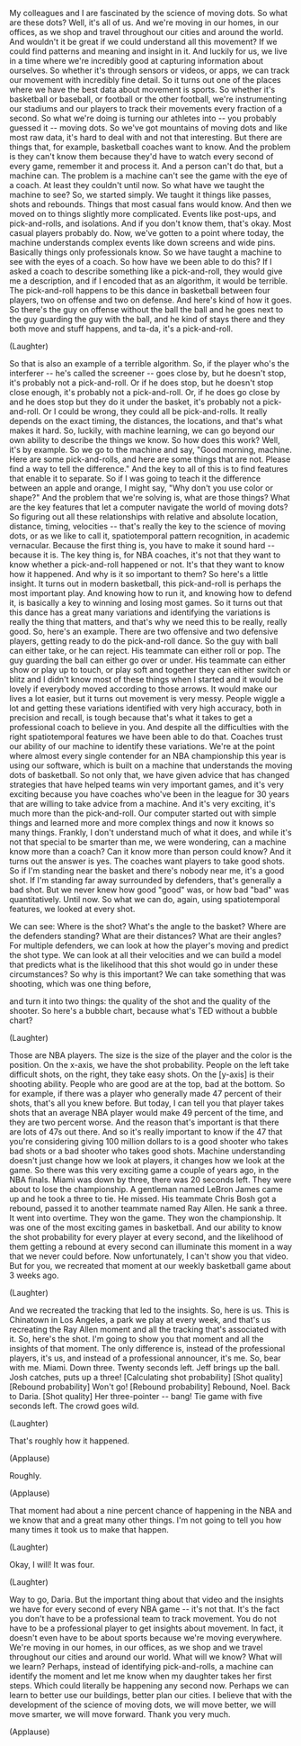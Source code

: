 
My colleagues and I are fascinated
by the science of moving dots.
So what are these dots?
Well, it&#39;s all of us.
And we&#39;re moving in our homes,
in our offices, as we shop and travel
throughout our cities
and around the world.
And wouldn&#39;t it be great
if we could understand all this movement?
If we could find patterns and meaning
and insight in it.
And luckily for us, we live in a time
where we&#39;re incredibly good
at capturing information about ourselves.
So whether it&#39;s through
sensors or videos, or apps,
we can track our movement
with incredibly fine detail.
So it turns out one of the places
where we have the best data about movement
is sports.
So whether it&#39;s basketball or baseball,
or football or the other football,
we&#39;re instrumenting our stadiums
and our players to track their movements
every fraction of a second.
So what we&#39;re doing
is turning our athletes into --
you probably guessed it --
moving dots.
So we&#39;ve got mountains of moving dots
and like most raw data,
it&#39;s hard to deal with
and not that interesting.
But there are things that, for example,
basketball coaches want to know.
And the problem is they can&#39;t know them
because they&#39;d have to watch every second
of every game, remember it and process it.
And a person can&#39;t do that,
but a machine can.
The problem is a machine can&#39;t see
the game with the eye of a coach.
At least they couldn&#39;t until now.
So what have we taught the machine to see?
So, we started simply.
We taught it things like passes,
shots and rebounds.
Things that most casual fans would know.
And then we moved on to things
slightly more complicated.
Events like post-ups,
and pick-and-rolls, and isolations.
And if you don&#39;t know them, that&#39;s okay.
Most casual players probably do.
Now, we&#39;ve gotten to a point where today,
the machine understands complex events
like down screens and wide pins.
Basically things only professionals know.
So we have taught a machine to see
with the eyes of a coach.
So how have we been able to do this?
If I asked a coach to describe
something like a pick-and-roll,
they would give me a description,
and if I encoded that as an algorithm,
it would be terrible.
The pick-and-roll happens to be this dance
in basketball between four players,
two on offense and two on defense.
And here&#39;s kind of how it goes.
So there&#39;s the guy on offense
without the ball
the ball and he goes next to the guy
guarding the guy with the ball,
and he kind of stays there
and they both move and stuff happens,
and ta-da, it&#39;s a pick-and-roll.

(Laughter)

So that is also an example
of a terrible algorithm.
So, if the player who&#39;s the interferer --
he&#39;s called the screener --
goes close by, but he doesn&#39;t stop,
it&#39;s probably not a pick-and-roll.
Or if he does stop,
but he doesn&#39;t stop close enough,
it&#39;s probably not a pick-and-roll.
Or, if he does go close by
and he does stop
but they do it under the basket,
it&#39;s probably not a pick-and-roll.
Or I could be wrong,
they could all be pick-and-rolls.
It really depends on the exact timing,
the distances, the locations,
and that&#39;s what makes it hard.
So, luckily, with machine learning,
we can go beyond our own ability
to describe the things we know.
So how does this work?
Well, it&#39;s by example.
So we go to the machine and say,
&quot;Good morning, machine.
Here are some pick-and-rolls,
and here are some things that are not.
Please find a way to tell the difference.&quot;
And the key to all of this is to find
features that enable it to separate.
So if I was going
to teach it the difference
between an apple and orange,
I might say, &quot;Why don&#39;t you
use color or shape?&quot;
And the problem that we&#39;re solving is,
what are those things?
What are the key features
that let a computer navigate
the world of moving dots?
So figuring out all these relationships
with relative and absolute location,
distance, timing, velocities --
that&#39;s really the key to the science
of moving dots, or as we like to call it,
spatiotemporal pattern recognition,
in academic vernacular.
Because the first thing is,
you have to make it sound hard --
because it is.
The key thing is, for NBA coaches,
it&#39;s not that they want to know
whether a pick-and-roll happened or not.
It&#39;s that they want to know
how it happened.
And why is it so important to them?
So here&#39;s a little insight.
It turns out in modern basketball,
this pick-and-roll is perhaps
the most important play.
And knowing how to run it,
and knowing how to defend it,
is basically a key to winning
and losing most games.
So it turns out that this dance
has a great many variations
and identifying the variations
is really the thing that matters,
and that&#39;s why we need this
to be really, really good.
So, here&#39;s an example.
There are two offensive
and two defensive players,
getting ready to do
the pick-and-roll dance.
So the guy with ball
can either take, or he can reject.
His teammate can either roll or pop.
The guy guarding the ball
can either go over or under.
His teammate can either show
or play up to touch, or play soft
and together they can
either switch or blitz
and I didn&#39;t know
most of these things when I started
and it would be lovely if everybody moved
according to those arrows.
It would make our lives a lot easier,
but it turns out movement is very messy.
People wiggle a lot and getting
these variations identified
with very high accuracy,
both in precision and recall, is tough
because that&#39;s what it takes to get
a professional coach to believe in you.
And despite all the difficulties
with the right spatiotemporal features
we have been able to do that.
Coaches trust our ability of our machine
to identify these variations.
We&#39;re at the point where
almost every single contender
for an NBA championship this year
is using our software, which is built
on a machine that understands
the moving dots of basketball.
So not only that, we have given advice
that has changed strategies
that have helped teams win
very important games,
and it&#39;s very exciting because you have
coaches who&#39;ve been in the league
for 30 years that are willing to take
advice from a machine.
And it&#39;s very exciting,
it&#39;s much more than the pick-and-roll.
Our computer started out
with simple things
and learned more and more complex things
and now it knows so many things.
Frankly, I don&#39;t understand
much of what it does,
and while it&#39;s not that special
to be smarter than me,
we were wondering,
can a machine know more than a coach?
Can it know more than person could know?
And it turns out the answer is yes.
The coaches want players
to take good shots.
So if I&#39;m standing near the basket
and there&#39;s nobody near me,
it&#39;s a good shot.
If I&#39;m standing far away surrounded
by defenders, that&#39;s generally a bad shot.
But we never knew how good &quot;good&quot; was,
or how bad &quot;bad&quot; was quantitatively.
Until now.
So what we can do, again,
using spatiotemporal features,
we looked at every shot.

We can see: Where is the shot?
What&#39;s the angle to the basket?
Where are the defenders standing?
What are their distances?
What are their angles?
For multiple defenders, we can look
at how the player&#39;s moving
and predict the shot type.
We can look at all their velocities
and we can build a model that predicts
what is the likelihood that this shot
would go in under these circumstances?
So why is this important?
We can take something that was shooting,
which was one thing before,

and turn it into two things:
the quality of the shot
and the quality of the shooter.
So here&#39;s a bubble chart,
because what&#39;s TED without a bubble chart?

(Laughter)

Those are NBA players.
The size is the size of the player
and the color is the position.
On the x-axis,
we have the shot probability.
People on the left take difficult shots,
on the right, they take easy shots.
On the [y-axis] is their shooting ability.
People who are good are at the top,
bad at the bottom.
So for example, if there was a player
who generally made
47 percent of their shots,
that&#39;s all you knew before.
But today, I can tell you that player
takes shots that an average NBA player
would make 49 percent of the time,
and they are two percent worse.
And the reason that&#39;s important
is that there are lots of 47s out there.
And so it&#39;s really important to know
if the 47 that you&#39;re considering
giving 100 million dollars to
is a good shooter who takes bad shots
or a bad shooter who takes good shots.
Machine understanding doesn&#39;t just change
how we look at players,
it changes how we look at the game.
So there was this very exciting game
a couple of years ago, in the NBA finals.
Miami was down by three,
there was 20 seconds left.
They were about to lose the championship.
A gentleman named LeBron James
came up and he took a three to tie.
He missed.
His teammate Chris Bosh got a rebound,
passed it to another teammate
named Ray Allen.
He sank a three. It went into overtime.
They won the game.
They won the championship.
It was one of the most exciting
games in basketball.
And our ability to know
the shot probability for every player
at every second,
and the likelihood of them getting
a rebound at every second
can illuminate this moment in a way
that we never could before.
Now unfortunately,
I can&#39;t show you that video.
But for you, we recreated that moment
at our weekly basketball game
about 3 weeks ago.

(Laughter)

And we recreated the tracking
that led to the insights.
So, here is us.
This is Chinatown in Los Angeles,
a park we play at every week,
and that&#39;s us recreating
the Ray Allen moment
and all the tracking
that&#39;s associated with it.
So, here&#39;s the shot.
I&#39;m going to show you that moment
and all the insights of that moment.
The only difference is, instead
of the professional players, it&#39;s us,
and instead of a professional
announcer, it&#39;s me.
So, bear with me.
Miami.
Down three.
Twenty seconds left.
Jeff brings up the ball.
Josh catches, puts up a three!
[Calculating shot probability]
[Shot quality]
[Rebound probability]
Won&#39;t go!
[Rebound probability]
Rebound, Noel.
Back to Daria.
[Shot quality]
Her three-pointer -- bang!
Tie game with five seconds left.
The crowd goes wild.

(Laughter)

That&#39;s roughly how it happened.

(Applause)

Roughly.

(Applause)

That moment had about a nine percent
chance of happening in the NBA
and we know that
and a great many other things.
I&#39;m not going to tell you how many times
it took us to make that happen.

(Laughter)

Okay, I will! It was four.

(Laughter)

Way to go, Daria.
But the important thing about that video
and the insights we have for every second
of every NBA game -- it&#39;s not that.
It&#39;s the fact you don&#39;t have to be
a professional team to track movement.
You do not have to be a professional
player to get insights about movement.
In fact, it doesn&#39;t even have to be about
sports because we&#39;re moving everywhere.
We&#39;re moving in our homes,
in our offices,
as we shop and we travel
throughout our cities
and around our world.
What will we know? What will we learn?
Perhaps, instead of identifying
pick-and-rolls,
a machine can identify
the moment and let me know
when my daughter takes her first steps.
Which could literally be happening
any second now.
Perhaps we can learn to better use
our buildings, better plan our cities.
I believe that with the development
of the science of moving dots,
we will move better, we will move smarter,
we will move forward.
Thank you very much.

(Applause)

